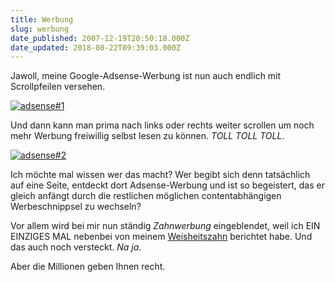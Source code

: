 ```yaml
---
title: Werbung
slug: werbung
date_published: 2007-12-19T20:50:18.000Z
date_updated: 2018-08-22T09:39:03.000Z
---
```


Jawoll, meine Google-Adsense-Werbung ist nun auch endlich mit Scrollpfeilen versehen.

[![adsense#1](//picdump.thafaker.de/2007/12/adsense-1-thumb.jpg)](http://picdump.thafaker.de/2007/12/adsense-1.jpg)

Und dann kann man prima nach links oder rechts weiter scrollen um noch mehr Werbung freiwillig selbst lesen zu können. *TOLL TOLL TOLL*.

[![adsense#2](//picdump.thafaker.de/2007/12/adsense-2-thumb.jpg)](http://picdump.thafaker.de/2007/12/adsense-2.jpg)

Ich möchte mal wissen wer das macht? Wer begibt sich denn tatsächlich auf eine Seite, entdeckt dort Adsense-Werbung und ist so begeistert, das er gleich anfängt durch die restlichen möglichen contentabhängigen Werbeschnippsel zu wechseln?

Vor allem wird bei mir nun ständig *Zahnwerbung* eingeblendet, weil ich EIN EINZIGES MAL nebenbei von meinem [Weisheitszahn](__GHOST_URL__/18/3168/) berichtet habe. Und das auch noch versteckt. *Na ja*.

Aber die Millionen geben Ihnen recht.
